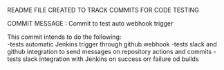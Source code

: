 README FILE CREATED TO TRACK COMMITS FOR CODE TESTING

COMMIT MESSAGE : Commit to test auto webhook trigger
                
This commit intends to do the following:              
  -tests automatic Jenkins trigger through github webhook
  -tests slack and github integration to send messages on repository actions and commits
  -tests slack integration with Jenkins on success orr failure od builds
